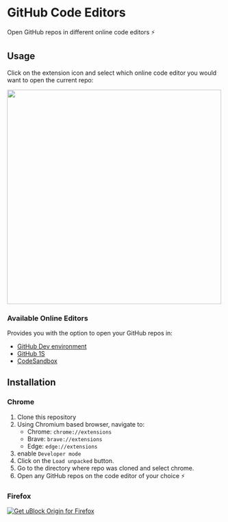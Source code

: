 # GitHub Code Editors

Open GitHub repos in different online code editors :zap:

## Usage

Click on the extension icon and select which online code editor you would want to open the current repo:

<img src="https://i.imgur.com/b6RvpCE.png" width="500">

### Available Online Editors

Provides you with the option to open your GitHub repos in:

- [GitHub Dev environment](https://github.com/github/dev)
- [GitHub 1S](https://github.com/conwnet/github1s)
- [CodeSandbox](https://codesandbox.io/)

## Installation

### Chrome

1. Clone this repository
2. Using Chromium based browser, navigate to:
   - Chrome: `chrome://extensions`
   - Brave: `brave://extensions`
   - Edge: `edge://extensions`
3. enable `Developer mode`
4. Click on the `Load unpacked` button.
5. Go to the directory where repo was cloned and select chrome.
6. Open any GitHub repos on the code editor of your choice :zap:

### Firefox

<a href="https://addons.mozilla.org/en-US/firefox/addon/github-code-editors/"><img src="https://user-images.githubusercontent.com/585534/107280546-7b9b2a00-6a26-11eb-8f9f-f95932f4bfec.png" alt="Get uBlock Origin for Firefox"></a>
